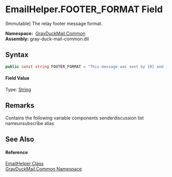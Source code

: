 EmailHelper.FOOTER_FORMAT Field
===============================
(Immutable) The relay footer message format.

  **Namespace:**  [GrayDuckMail.Common][1]  
  **Assembly:** gray-duck-mail-common.dll

Syntax
------

```csharp
public const string FOOTER_FORMAT = "This message was sent by {0} and is part of the '{1}' discussion list. You can unsubscribe by sending any message to {2}."
```

#### Field Value
Type: [String][2]

Remarks
-------

Contains the following variable components
senderdiscussion list nameunsubscribe alias

See Also
--------

#### Reference
[EmailHelper Class][3]  
[GrayDuckMail.Common Namespace][1]  

[1]: ../README.md
[2]: https://docs.microsoft.com/dotnet/api/system.string
[3]: README.md